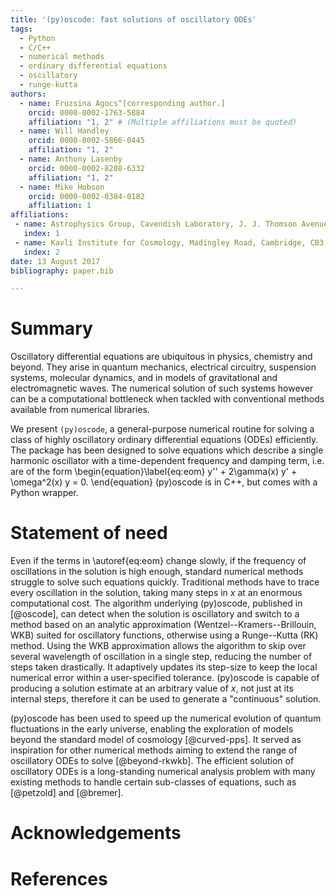 ```yaml
---
title: '(py)oscode: fast solutions of oscillatory ODEs'
tags:
  - Python
  - C/C++
  - numerical methods
  - ordinary differential equations
  - oscillatory 
  - runge-kutta 
authors:
  - name: Fruzsina Agocs^[corresponding author.]
    orcid: 0000-0002-1763-5884
    affiliation: "1, 2" # (Multiple affiliations must be quoted)
  - name: Will Handley
    orcid: 0000-0002-5866-0445
    affiliation: "1, 2"
  - name: Anthony Lasenby
    orcid: 0000-0002-8208-6332 
    affiliation: "1, 2"
  - name: Mike Hobson
    orcid: 0000-0002-0384-0182 
    affiliation: 1
affiliations:
 - name: Astrophysics Group, Cavendish Laboratory, J. J. Thomson Avenue, Cambridge, CB3 0HE, UK
   index: 1
 - name: Kavli Institute for Cosmology, Madingley Road, Cambridge, CB3 0HA, UK
   index: 2
date: 13 August 2017
bibliography: paper.bib

---
```


# Summary

Oscillatory differential equations are ubiquitous in physics, chemistry and beyond. They arise in
quantum mechanics, electrical circuitry, suspension systems, molecular dynamics,
and in models of gravitational and electromagnetic waves.
The numerical solution of such systems however can be a computational bottleneck when tackled with conventional methods
available from numerical libraries. 

We present `(py)oscode`, a general-purpose numerical routine for solving a class of highly
oscillatory ordinary differential equations (ODEs) efficiently. The package has
been designed to solve equations which describe a single harmonic oscillator
with a time-dependent frequency and damping term, i.e. are of the form
\begin{equation}\label{eq:eom}
y'' + 2\gamma(x) y' + \omega^2(x) y = 0.
\end{equation}
(py)oscode is in C++, but comes with a Python wrapper.

# Statement of need 

Even if the terms in \autoref{eq:eom} change slowly, if the frequency of
oscillations in the solution is high enough, standard numerical methods struggle
to solve such equations quickly. Traditional methods have to trace every
oscillation in the solution, taking many steps in $x$ at an enormous
computational cost. The algorithm underlying (py)oscode, published in
[@oscode], can detect when the solution is oscillatory and switch to a method
based on an analytic approximation (Wentzel--Kramers--Brillouin, WKB) suited for
oscillatory functions, otherwise using a Runge--Kutta (RK) method. Using the WKB
approximation allows the algorithm to skip over several wavelength of
oscillation in a single step, reducing the number of steps taken drastically. It
adaptively updates its step-size to keep the local numerical error within a
user-specified tolerance. (py)oscode is capable of producing a solution estimate
at an arbitrary value of $x$, not just at its internal steps, therefore it can
be used to generate a "continuous" solution. 

(py)oscode has been used to speed up the numerical evolution of quantum
fluctuations in the early universe, enabling the exploration of models beyond
the standard model of cosmology [@curved-pps]. It served as inspiration for
other numerical methods aiming to extend the range of oscillatory ODEs to solve
[@beyond-rkwkb]. The efficient solution of oscillatory ODEs is a long-standing
numerical analysis problem with many existing methods to handle certain
sub-classes of equations, such as [@petzold] and [@bremer].

# Acknowledgements

# References
